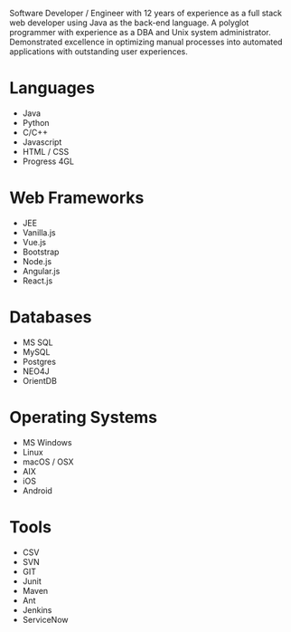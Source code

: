 Software Developer / Engineer with 12 years of experience as a full stack web developer using Java as the back-end language.  A polyglot programmer with experience as a DBA and Unix system administrator.  Demonstrated excellence in optimizing manual processes into automated applications with outstanding user experiences.

# Languages

- Java 
- Python 
- C/C++ 
- Javascript 
- HTML / CSS 
- Progress 4GL 

# Web Frameworks

- JEE 
- Vanilla.js 
- Vue.js 
- Bootstrap 
- Node.js 
- Angular.js 
- React.js 

# Databases

- MS SQL 
- MySQL 
- Postgres 
- NEO4J 
- OrientDB 

# Operating Systems

- MS Windows 
- Linux 
- macOS / OSX 
- AIX 
- iOS 
- Android 

# Tools
- CSV 
- SVN 
- GIT 
- Junit 
- Maven 
- Ant 
- Jenkins 
- ServiceNow

